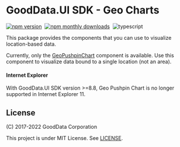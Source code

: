 # GoodData.UI SDK - Geo Charts

[![npm version](https://img.shields.io/npm/v/@gooddata/sdk-ui-geo)](https://www.npmjs.com/@gooddata/sdk-ui-geo)&nbsp;
[![npm monthly downloads](https://img.shields.io/npm/dm/@gooddata/sdk-ui-geo)](https://npmcharts.com/compare/@gooddata/sdk-ui-geo?minimal=true)&nbsp;
![typescript](https://img.shields.io/badge/typescript-first-blue?logo=typescript)

This package provides the components that you can use to visualize location-based data.

Currently, only the [GeoPushpinChart](https://sdk.gooddata.com/gooddata-ui/docs/geo_pushpin_chart_component.html) component is available. Use this component to visualize data bound to a single location (not an area).

#### Internet Explorer

With GoodData.UI SDK version >=8.8, Geo Pushpin Chart is no longer supported in Internet Explorer 11.

## License

(C) 2017-2022 GoodData Corporation

This project is under MIT License. See [LICENSE](https://github.com/gooddata/gooddata-ui-sdk/blob/master/libs/sdk-ui-geo/LICENSE).
